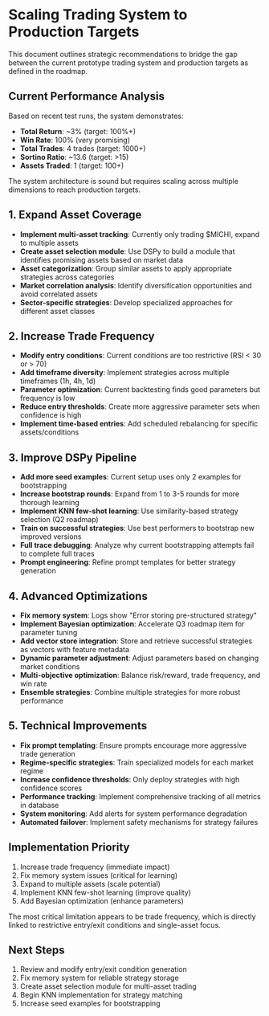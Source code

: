 # Scaling Trading System to Production Targets

This document outlines strategic recommendations to bridge the gap between the current prototype trading system and production targets as defined in the roadmap.

## Current Performance Analysis

Based on recent test runs, the system demonstrates:

- **Total Return**: ~3% (target: 100%+)
- **Win Rate**: 100% (very promising)
- **Total Trades**: 4 trades (target: 1000+)
- **Sortino Ratio**: ~13.6 (target: >15)
- **Assets Traded**: 1 (target: 100+)

The system architecture is sound but requires scaling across multiple dimensions to reach production targets.

## 1. Expand Asset Coverage

- **Implement multi-asset tracking**: Currently only trading $MICHI, expand to multiple assets
- **Create asset selection module**: Use DSPy to build a module that identifies promising assets based on market data
- **Asset categorization**: Group similar assets to apply appropriate strategies across categories
- **Market correlation analysis**: Identify diversification opportunities and avoid correlated assets
- **Sector-specific strategies**: Develop specialized approaches for different asset classes

## 2. Increase Trade Frequency

- **Modify entry conditions**: Current conditions are too restrictive (RSI < 30 or > 70)
- **Add timeframe diversity**: Implement strategies across multiple timeframes (1h, 4h, 1d)
- **Parameter optimization**: Current backtesting finds good parameters but frequency is low
- **Reduce entry thresholds**: Create more aggressive parameter sets when confidence is high
- **Implement time-based entries**: Add scheduled rebalancing for specific assets/conditions

## 3. Improve DSPy Pipeline

- **Add more seed examples**: Current setup uses only 2 examples for bootstrapping
- **Increase bootstrap rounds**: Expand from 1 to 3-5 rounds for more thorough learning
- **Implement KNN few-shot learning**: Use similarity-based strategy selection (Q2 roadmap)
- **Train on successful strategies**: Use best performers to bootstrap new improved versions
- **Full trace debugging**: Analyze why current bootstrapping attempts fail to complete full traces
- **Prompt engineering**: Refine prompt templates for better strategy generation

## 4. Advanced Optimizations

- **Fix memory system**: Logs show "Error storing pre-structured strategy" 
- **Implement Bayesian optimization**: Accelerate Q3 roadmap item for parameter tuning
- **Add vector store integration**: Store and retrieve successful strategies as vectors with feature metadata
- **Dynamic parameter adjustment**: Adjust parameters based on changing market conditions
- **Multi-objective optimization**: Balance risk/reward, trade frequency, and win rate
- **Ensemble strategies**: Combine multiple strategies for more robust performance

## 5. Technical Improvements

- **Fix prompt templating**: Ensure prompts encourage more aggressive trade generation
- **Regime-specific strategies**: Train specialized models for each market regime
- **Increase confidence thresholds**: Only deploy strategies with high confidence scores
- **Performance tracking**: Implement comprehensive tracking of all metrics in database
- **System monitoring**: Add alerts for system performance degradation
- **Automated failover**: Implement safety mechanisms for strategy failures

## Implementation Priority

1. Increase trade frequency (immediate impact)
2. Fix memory system issues (critical for learning)
3. Expand to multiple assets (scale potential)
4. Implement KNN few-shot learning (improve quality)
5. Add Bayesian optimization (enhance parameters)

The most critical limitation appears to be trade frequency, which is directly linked to restrictive entry/exit conditions and single-asset focus.

## Next Steps

1. Review and modify entry/exit condition generation
2. Fix memory system for reliable strategy storage
3. Create asset selection module for multi-asset trading
4. Begin KNN implementation for strategy matching
5. Increase seed examples for bootstrapping 